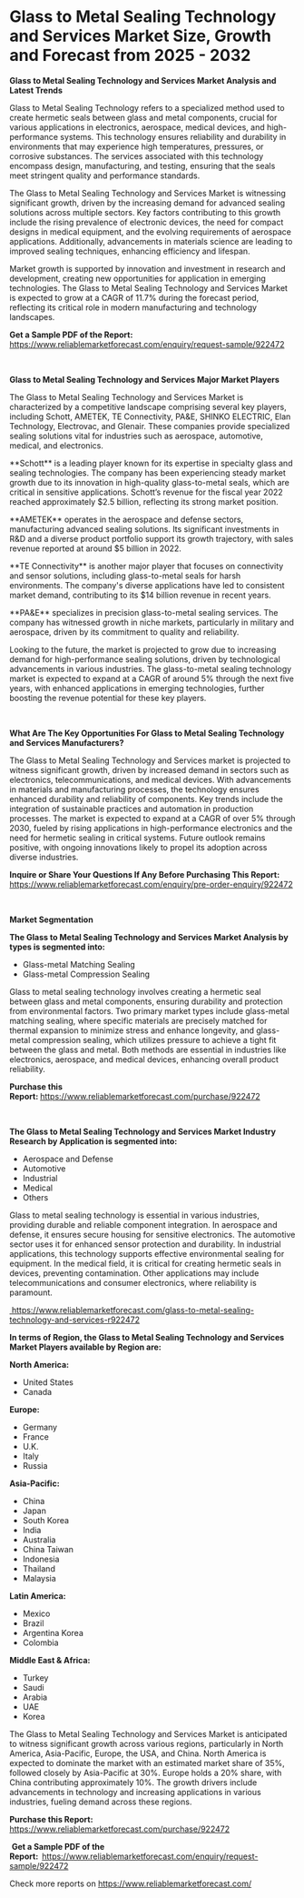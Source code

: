 <p><h1>Glass to Metal Sealing Technology and Services Market Size, Growth and Forecast from 2025 - 2032</h1></p><p><strong>Glass to Metal Sealing Technology and Services Market Analysis and Latest Trends</strong></p>
<p><p>Glass to Metal Sealing Technology refers to a specialized method used to create hermetic seals between glass and metal components, crucial for various applications in electronics, aerospace, medical devices, and high-performance systems. This technology ensures reliability and durability in environments that may experience high temperatures, pressures, or corrosive substances. The services associated with this technology encompass design, manufacturing, and testing, ensuring that the seals meet stringent quality and performance standards.</p><p>The Glass to Metal Sealing Technology and Services Market is witnessing significant growth, driven by the increasing demand for advanced sealing solutions across multiple sectors. Key factors contributing to this growth include the rising prevalence of electronic devices, the need for compact designs in medical equipment, and the evolving requirements of aerospace applications. Additionally, advancements in materials science are leading to improved sealing techniques, enhancing efficiency and lifespan.</p><p>Market growth is supported by innovation and investment in research and development, creating new opportunities for application in emerging technologies. The Glass to Metal Sealing Technology and Services Market is expected to grow at a CAGR of 11.7% during the forecast period, reflecting its critical role in modern manufacturing and technology landscapes.</p></p>
<p><strong>Get a Sample PDF of the Report:&nbsp;</strong> <a href="https://www.reliablemarketforecast.com/enquiry/request-sample/922472?utm_campaign=2750&utm_medium=2&utm_source=Github&utm_content=ia&utm_term=07032025&utm_id=glass-to-metal-sealing-technology-and-services">https://www.reliablemarketforecast.com/enquiry/request-sample/922472</a></p>
<p>&nbsp;</p>
<p><strong>Glass to Metal Sealing Technology and Services Major Market Players</strong></p>
<p><p>The Glass to Metal Sealing Technology and Services Market is characterized by a competitive landscape comprising several key players, including Schott, AMETEK, TE Connectivity, PA&E, SHINKO ELECTRIC, Elan Technology, Electrovac, and Glenair. These companies provide specialized sealing solutions vital for industries such as aerospace, automotive, medical, and electronics.</p><p>**Schott** is a leading player known for its expertise in specialty glass and sealing technologies. The company has been experiencing steady market growth due to its innovation in high-quality glass-to-metal seals, which are critical in sensitive applications. Schott’s revenue for the fiscal year 2022 reached approximately $2.5 billion, reflecting its strong market position.</p><p>**AMETEK** operates in the aerospace and defense sectors, manufacturing advanced sealing solutions. Its significant investments in R&D and a diverse product portfolio support its growth trajectory, with sales revenue reported at around $5 billion in 2022.</p><p>**TE Connectivity** is another major player that focuses on connectivity and sensor solutions, including glass-to-metal seals for harsh environments. The company's diverse applications have led to consistent market demand, contributing to its $14 billion revenue in recent years.</p><p>**PA&E** specializes in precision glass-to-metal sealing services. The company has witnessed growth in niche markets, particularly in military and aerospace, driven by its commitment to quality and reliability.</p><p>Looking to the future, the market is projected to grow due to increasing demand for high-performance sealing solutions, driven by technological advancements in various industries. The glass-to-metal sealing technology market is expected to expand at a CAGR of around 5% through the next five years, with enhanced applications in emerging technologies, further boosting the revenue potential for these key players.</p></p>
<p>&nbsp;</p>
<p><strong>What Are The Key Opportunities For Glass to Metal Sealing Technology and Services Manufacturers?</strong></p>
<p><p>The Glass to Metal Sealing Technology and Services market is projected to witness significant growth, driven by increased demand in sectors such as electronics, telecommunications, and medical devices. With advancements in materials and manufacturing processes, the technology ensures enhanced durability and reliability of components. Key trends include the integration of sustainable practices and automation in production processes. The market is expected to expand at a CAGR of over 5% through 2030, fueled by rising applications in high-performance electronics and the need for hermetic sealing in critical systems. Future outlook remains positive, with ongoing innovations likely to propel its adoption across diverse industries.</p></p>
<p><strong>Inquire or Share Your Questions If Any Before Purchasing This Report:</strong> <a href="https://www.reliablemarketforecast.com/enquiry/pre-order-enquiry/922472?utm_campaign=2750&utm_medium=2&utm_source=Github&utm_content=ia&utm_term=07032025&utm_id=glass-to-metal-sealing-technology-and-services">https://www.reliablemarketforecast.com/enquiry/pre-order-enquiry/922472</a></p>
<p>&nbsp;</p>
<p><strong>Market Segmentation</strong></p>
<p><strong>The Glass to Metal Sealing Technology and Services Market Analysis by types is segmented into:</strong></p>
<p><ul><li>Glass-metal Matching Sealing</li><li>Glass-metal Compression Sealing</li></ul></p>
<p><p>Glass to metal sealing technology involves creating a hermetic seal between glass and metal components, ensuring durability and protection from environmental factors. Two primary market types include glass-metal matching sealing, where specific materials are precisely matched for thermal expansion to minimize stress and enhance longevity, and glass-metal compression sealing, which utilizes pressure to achieve a tight fit between the glass and metal. Both methods are essential in industries like electronics, aerospace, and medical devices, enhancing overall product reliability.</p></p>
<p><strong>Purchase this Report:&nbsp;</strong><a href="https://www.reliablemarketforecast.com/purchase/922472?utm_campaign=2750&utm_medium=2&utm_source=Github&utm_content=ia&utm_term=07032025&utm_id=glass-to-metal-sealing-technology-and-services">https://www.reliablemarketforecast.com/purchase/922472</a></p>
<p>&nbsp;</p>
<p><strong>The Glass to Metal Sealing Technology and Services Market Industry Research by Application is segmented into:</strong></p>
<p><ul><li>Aerospace and Defense</li><li>Automotive</li><li>Industrial</li><li>Medical</li><li>Others</li></ul></p>
<p><p>Glass to metal sealing technology is essential in various industries, providing durable and reliable component integration. In aerospace and defense, it ensures secure housing for sensitive electronics. The automotive sector uses it for enhanced sensor protection and durability. In industrial applications, this technology supports effective environmental sealing for equipment. In the medical field, it is critical for creating hermetic seals in devices, preventing contamination. Other applications may include telecommunications and consumer electronics, where reliability is paramount.</p></p>
<p><a href="https://www.reliablemarketforecast.com/glass-to-metal-sealing-technology-and-services-r922472?utm_campaign=2750&utm_medium=2&utm_source=Github&utm_content=ia&utm_term=07032025&utm_id=glass-to-metal-sealing-technology-and-services">&nbsp;https://www.reliablemarketforecast.com/glass-to-metal-sealing-technology-and-services-r922472</a></p>
<p><strong>In terms of Region, the Glass to Metal Sealing Technology and Services Market Players available by Region are:</strong></p>
<p>
    <p> <strong> North America: </strong>
        <ul>
            <li>United States</li>
            <li>Canada</li>
        </ul>
        </p> 
    <p> <strong> Europe: </strong>
        <ul>
            <li>Germany</li>
            <li>France</li>
            <li>U.K.</li>
            <li>Italy</li>
            <li>Russia</li>
        </ul>
        </p> 
    <p> <strong> Asia-Pacific: </strong>
        <ul>
            <li>China</li>
            <li>Japan</li>
            <li>South Korea</li>
            <li>India</li>
            <li>Australia</li>
            <li>China Taiwan</li>
            <li>Indonesia</li>
            <li>Thailand</li>
            <li>Malaysia</li>
        </ul>
        </p> 
    <p> <strong> Latin America: </strong>
        <ul>
            <li>Mexico</li>
            <li>Brazil</li>
            <li>Argentina Korea</li>
            <li>Colombia</li>
        </ul>
        </p> 
    <p> <strong> Middle East & Africa: </strong>
        <ul>
            <li>Turkey</li>
            <li>Saudi</li>
            <li>Arabia</li>
            <li>UAE</li>
            <li>Korea</li>
        </ul>
    </p>
    </p>
<p><p>The Glass to Metal Sealing Technology and Services Market is anticipated to witness significant growth across various regions, particularly in North America, Asia-Pacific, Europe, the USA, and China. North America is expected to dominate the market with an estimated market share of 35%, followed closely by Asia-Pacific at 30%. Europe holds a 20% share, with China contributing approximately 10%. The growth drivers include advancements in technology and increasing applications in various industries, fueling demand across these regions.</p></p>
<p><strong>Purchase this Report: </strong><a href="https://www.reliablemarketforecast.com/purchase/922472?utm_campaign=2750&utm_medium=2&utm_source=Github&utm_content=ia&utm_term=07032025&utm_id=glass-to-metal-sealing-technology-and-services">https://www.reliablemarketforecast.com/purchase/922472</a></p>
<p>&nbsp;<strong>Get a Sample PDF of the Report:&nbsp;&nbsp;</strong><a href="https://www.reliablemarketforecast.com/enquiry/request-sample/922472?utm_campaign=2750&utm_medium=2&utm_source=Github&utm_content=ia&utm_term=07032025&utm_id=glass-to-metal-sealing-technology-and-services">https://www.reliablemarketforecast.com/enquiry/request-sample/922472</a></p>
<p><strong></strong></p>
<p>Check more reports on <a href="https://www.reliablemarketforecast.com/?utm_campaign=2750&utm_medium=2&utm_source=Github&utm_content=ia&utm_term=07032025&utm_id=glass-to-metal-sealing-technology-and-services">https://www.reliablemarketforecast.com/</a></p>